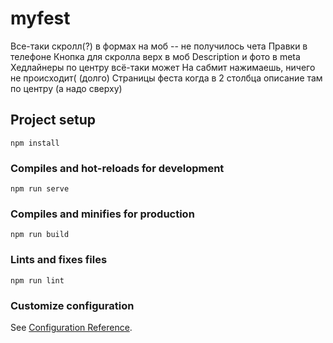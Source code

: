 # myfest

Все-таки скролл(?) в формах на моб -- не получилось чета
Правки в телефоне
Кнопка для скролла верх в моб
Description и фото в meta
Хедлайнеры по центру всё-таки может
На сабмит нажимаешь, ничего не происходит( (долго)
Страницы феста когда в 2 столбца описание там по центру (а надо сверху)

## Project setup
```
npm install
```

### Compiles and hot-reloads for development
```
npm run serve
```

### Compiles and minifies for production
```
npm run build
```

### Lints and fixes files
```
npm run lint
```

### Customize configuration
See [Configuration Reference](https://cli.vuejs.org/config/).